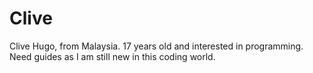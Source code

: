 # Clive
Clive Hugo, from Malaysia. 17 years old and interested in programming. Need guides as I am still new in this coding world.
